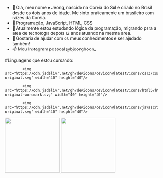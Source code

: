 - 👋 Olá, meu nome é Jeong, nascido na Coréia do Sul e criado no Brasil desde os dois anos de idade. Me sinto praticamente um brasileiro com raízes da Coréia. 
- 👀 Programação, JavaScript, HTML, CSS
- 🌱 Atualmente estou estudando lógica da programação, migrando para a área de tecnologia depois 12 anos atuando na mesma área.
- 💞️ Gostaria de ajudar com os meus conhecimentos e ser ajudado também!
- 📫 Meu Instagram pessoal @bjeonghoon_


#Linguagens que estou cursando:

            <img src="https://cdn.jsdelivr.net/gh/devicons/devicon@latest/icons/css3/css3-original.svg" width="40" height="40"/>
            
            <img src="https://cdn.jsdelivr.net/gh/devicons/devicon@latest/icons/html5/html5-original-wordmark.svg" width="40" height="40"/>
            
            <img src="https://cdn.jsdelivr.net/gh/devicons/devicon@latest/icons/javascript/javascript-original.svg" width="40" height="40"/>

            
<div>
<a href="https://github.com/thejongps">
<img loading="lazy" height="180em" src="https://github-readme-stats.vercel.app/api/top-langs/?username=thejongps&layout=compact&langs_count=7&theme=dracula"/>
<img loading="lazy" height="180em" src="https://github-readme-stats.vercel.app/api?username=thejongps&show_icons=true&theme=dracula&include_all_commits=true&count_private=true"/>
</div>
          
          
